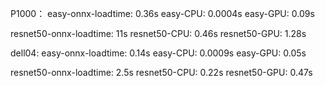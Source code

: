 P1000：
easy-onnx-loadtime: 0.36s
easy-CPU: 0.0004s
easy-GPU: 0.09s

resnet50-onnx-loadtime: 11s
resnet50-CPU: 0.46s
resnet50-GPU: 1.28s

dell04:
easy-onnx-loadtime: 0.14s
easy-CPU: 0.0009s
easy-GPU: 0.05s

resnet50-onnx-loadtime: 2.5s
resnet50-CPU: 0.22s
resnet50-GPU: 0.47s
